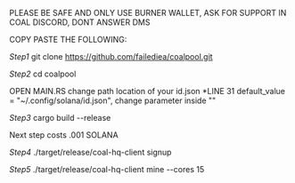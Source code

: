PLEASE BE SAFE AND ONLY USE BURNER WALLET, ASK FOR SUPPORT IN COAL DISCORD, DONT ANSWER DMS

COPY PASTE THE FOLLOWING:

*Step1* git clone https://github.com/failediea/coalpool.git

*Step2* cd coalpool

OPEN MAIN.RS change path location of your id.json  *LINE 31  default_value = "~/.config/solana/id.json",  change parameter inside ""

*Step3* cargo build --release

Next step costs .001 SOLANA

*Step4* ./target/release/coal-hq-client signup

*Step5* ./target/release/coal-hq-client mine --cores 15

